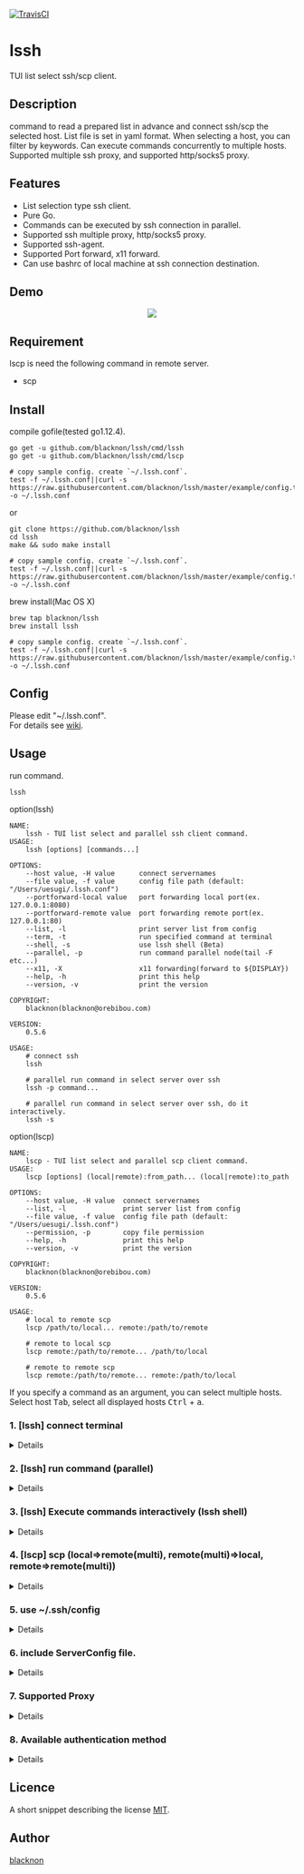 [![TravisCI](https://travis-ci.org/blacknon/lssh.svg?branch=master)](https://travis-ci.org/blacknon/lssh)

lssh
====

TUI list select ssh/scp client.

## Description

command to read a prepared list in advance and connect ssh/scp the selected host. List file is set in yaml format. When selecting a host, you can filter by keywords. Can execute commands concurrently to multiple hosts. Supported multiple ssh proxy, and supported http/socks5 proxy.

## Features

* List selection type ssh client.
* Pure Go.
* Commands can be executed by ssh connection in parallel.
* Supported ssh multiple proxy, http/socks5 proxy.
* Supported ssh-agent.
* Supported Port forward, x11 forward.
* Can use bashrc of local machine at ssh connection destination.

## Demo

<p align="center">
<img src="./images/lssh.gif" />
</p>

## Requirement

lscp is need the following command in remote server.

- scp

## Install

compile gofile(tested go1.12.4).

    go get -u github.com/blacknon/lssh/cmd/lssh
    go get -u github.com/blacknon/lssh/cmd/lscp

    # copy sample config. create `~/.lssh.conf`.
    test -f ~/.lssh.conf||curl -s https://raw.githubusercontent.com/blacknon/lssh/master/example/config.tml -o ~/.lssh.conf

or

    git clone https://github.com/blacknon/lssh
    cd lssh
    make && sudo make install

    # copy sample config. create `~/.lssh.conf`.
    test -f ~/.lssh.conf||curl -s https://raw.githubusercontent.com/blacknon/lssh/master/example/config.tml -o ~/.lssh.conf

brew install(Mac OS X)

	brew tap blacknon/lssh
	brew install lssh

	# copy sample config. create `~/.lssh.conf`.
	test -f ~/.lssh.conf||curl -s https://raw.githubusercontent.com/blacknon/lssh/master/example/config.tml -o ~/.lssh.conf

## Config

Please edit "~/.lssh.conf".\
For details see [wiki](https://github.com/blacknon/lssh/wiki/Config).

## Usage

run command.

    lssh


option(lssh)

	NAME:
	    lssh - TUI list select and parallel ssh client command.
	USAGE:
	    lssh [options] [commands...]
	
	OPTIONS:
	    --host value, -H value      connect servernames
	    --file value, -f value      config file path (default: "/Users/uesugi/.lssh.conf")
	    --portforward-local value   port forwarding local port(ex. 127.0.0.1:8080)
	    --portforward-remote value  port forwarding remote port(ex. 127.0.0.1:80)
	    --list, -l                  print server list from config
	    --term, -t                  run specified command at terminal
	    --shell, -s                 use lssh shell (Beta)
	    --parallel, -p              run command parallel node(tail -F etc...)
	    --x11, -X                   x11 forwarding(forward to ${DISPLAY})
	    --help, -h                  print this help
	    --version, -v               print the version
	
	COPYRIGHT:
	    blacknon(blacknon@orebibou.com)
	
	VERSION:
	    0.5.6
	
	USAGE:
	    # connect ssh
	    lssh
	
	    # parallel run command in select server over ssh
	    lssh -p command...
	
	    # parallel run command in select server over ssh, do it interactively.
	    lssh -s


option(lscp)
	
	NAME:
	    lscp - TUI list select and parallel scp client command.
	USAGE:
	    lscp [options] (local|remote):from_path... (local|remote):to_path
	
	OPTIONS:
	    --host value, -H value  connect servernames
	    --list, -l              print server list from config
	    --file value, -f value  config file path (default: "/Users/uesugi/.lssh.conf")
	    --permission, -p        copy file permission
	    --help, -h              print this help
	    --version, -v           print the version
	
	COPYRIGHT:
	    blacknon(blacknon@orebibou.com)
	
	VERSION:
	    0.5.6
	
	USAGE:
	    # local to remote scp
	    lscp /path/to/local... remote:/path/to/remote
	
	    # remote to local scp
	    lscp remote:/path/to/remote... /path/to/local
	
	    # remote to remote scp
	    lscp remote:/path/to/remote... remote:/path/to/local

If you specify a command as an argument, you can select multiple hosts. Select host <kbd>Tab</kbd>, select all displayed hosts <kbd>Ctrl</kbd> + <kbd>a</kbd>.


### 1. [lssh] connect terminal
<details>

You can connect to the terminal like a normal ssh command (OpenSSH).

<p align="center">
<img src="./images/1-1.gif" />
</p>


You can connect using a local bashrc file (if ssh login shell is bash).

<p align="center">
<img src="./images/1-2.gif" />
</p>

`~/.lssh.conf` example.

    [server.localrc]
	addr = "192.168.100.104"
	key  = "/path/to/private_key"
	note = "Use local bashrc files."
	local_rc = 'yes'
	local_rc_file = [
         "~/dotfiles/.bashrc"
        ,"~/dotfiles/bash_prompt"
        ,"~/dotfiles/sh_alias"
        ,"~/dotfiles/sh_export"
        ,"~/dotfiles/sh_function"
	]


You can execute commands before and after ssh connection.\
You can also change the color of each host's terminal by combining it with the OSC escape sequence.

if iTerm2, you can also change the profile.

<p align="center">
<img src="./images/1-3.gif" />
</p>


`~/.lssh.conf` example.

    [server.iTerm2_sample]
	addr = "192.168.100.103"
	key  = "/path/to/private_key"
	note = "Before/After run local command"
	pre_cmd = 'printf "\033]50;SetProfile=Theme\a"'    # ssh theme
    post_cmd = 'printf "\033]50;SetProfile=Default\a"' # local theme
	note = "(option) exec command after ssh disconnected."

    [server.GnomeTerminal_sample]
	addr = "192.168.100.103"
	key  = "/path/to/private_key"
	note = "Before/After run local command"
	pre_cmd = 'printf "\e]10;#ffffff\a\e]11;#503000\a"'  # ssh color
    post_cmd = 'printf "\e]10;#ffffff\a\e]11;#000000\a"' # local color
	note = "(option) exec command after ssh disconnected."

</details>

### 2. [lssh] run command (parallel)
<details>

It is possible to execute by specifying command in argument.\
Parallel execution can be performed by adding the `-p` option.

<p align="center">
<img src="./images/2-1.gif" />
</p>

	# exec command over ssh.
	lssh <command...>

	# exec command over ssh, parallel.
	lssh -p <command>


In parallel connection mode (`-p` option), Stdin can be sent to each host.\

<p align="center">
<img src="./images/2-2.gif" />
</p>


Can be piped to send Stdin.

<p align="center">
<img src="./images/2-3.gif" />
</p>

	# You can pass values ​​in a pipe
	command... | lssh <command...>


</details>

### 3. [lssh] Execute commands interactively (lssh shell)
<details>

You can send commands to multiple servers interactively.

<p align="center">
<img src="./images/3-1.gif" />
</p>

	# lssh shell connect
	lssh -s


</details>

### 4. [lscp] scp (local=>remote(multi), remote(multi)=>local, remote=>remote(multi))
<details>

You can do scp by selecting a list with the command lscp.\
You can select multiple connection destinations.

`local => remote(multiple)`

    # lscp local => remote(multiple)
    lscp /path/to/local... r:/path/to/remote


`remote(multiple) => local`

    # lscp remote(multiple) => local
    lscp r:/path/to/remote... /path/to/local


`remote => remote(multiple)`

    # lscp remote => remote(multiple)
    lscp r:/path/to/remote... r:/path/to/local


</details>

### 5. use ~/.ssh/config
<details>

Load and use `~/.ssh/config` by default.\
`ProxyCommand` can also be used.

Alternatively, you can specify and read the path as follows: In addition to the path, ServerConfig items can be specified and applied collectively.

	[sshconfig.default]
	path = "~/.ssh/config"
	pre_cmd = 'printf "\033]50;SetProfile=local\a"'
	post_cmd = 'printf "\033]50;SetProfile=Default\a"'

</details>

### 6. include ServerConfig file.
<details>

You can include server settings in another file.\
`common` settings can be specified for each file that you went out.

`~/.lssh.conf` example.

	[includes]
	path = [
    	 "~/.lssh.d/home.conf"
    	,"~/.lssh.d/cloud.conf"
	]

`~/.lssh.d/home.conf` example.

	[common]
	pre_cmd = 'printf "\033]50;SetProfile=dq\a"'       # iterm2 ssh theme
	post_cmd = 'printf "\033]50;SetProfile=Default\a"' # iterm2 local theme
	ssh_agent_key = ["~/.ssh/id_rsa"]
	ssh_agent = false
	user = "user"
	key = "~/.ssh/id_rsa"
	pkcs11provider = "/usr/local/lib/opensc-pkcs11.so"
	
	[server.Server1]
	addr = "172.16.200.1"
	note = "TEST Server1"
	local_rc = "yes"
	
	[server.Server2]
	addr = "172.16.200.2"
	note = "TEST Server2"
	local_rc = "yes"

The priority of setting values ​​is as follows.

`[server.hogehoge]` > `[common] at Include file` > `[common] at ~/.lssh.conf`


</details>

### 7. Supported Proxy
<details>

Supports multiple proxy.

* http
* socks5
* ssh

Besides this, you can also specify ProxyCommand like OpenSSH.

`http` proxy example.

	[proxy.HttpProxy]
	addr = "example.com"
	port = "8080"

	[server.overHttpProxy]
	addr = "over-http-proxy.com"
	key  = "/path/to/private_key"
	note = "connect use http proxy"
	proxy = "HttpProxy"
	proxy_type = "http"


`socks5` proxy example.

	[proxy.Socks5Proxy]
	addr = "example.com"
	port = "54321"

	[server.overSocks5Proxy]
	addr = "192.168.10.101"
	key  = "/path/to/private_key"
	note = "connect use socks5 proxy"
	proxy = "Socks5Proxy"
	proxy_type = "socks5"


`ssh` proxy example.

	[server.sshProxyServer]
	addr = "192.168.100.200"
	key  = "/path/to/private_key"
	note = "proxy server"
	
	[server.overProxyServer]
	addr = "192.168.10.10"
	key  = "/path/to/private_key"
	note = "connect use ssh proxy"
	proxy = "sshProxyServer"
	
	[server.overProxyServer2]
	addr = "192.168.10.100"
	key  = "/path/to/private_key"
	note = "connect use ssh proxy(multiple)"
	proxy = "overProxyServer"


`ProxyCommand` proxy example.

	[server.ProxyCommand]
	addr = "192.168.10.20"
	key  = "/path/to/private_key"
	note = "connect use ssh proxy(multiple)"
	proxy_cmd = "ssh -W %h:%p proxy"


</details>


### 8. Available authentication method
<details>

* Password auth
* Publickey auth
* Certificate auth
* PKCS11 auth
* Ssh-Agent auth

`password` auth example.

	[server.PasswordAuth]
	addr = "password_auth.local"
	user = "user"
	pass = "Password"
	note = "password auth server"


`publickey` auth example.

	[server.PublicKeyAuth]
	addr = "pubkey_auth.local"
	user = "user"
	key = "~/path/to/key"
	note = "Public key auth server"

	[server.PublicKeyAuth_with_passwd]
	addr = "password_auth.local"
	user = "user"
	key = "~/path/to/key"
	keypass = "passphase"
	note = "Public key auth server with passphase"


`cert` auth example.\
(pkcs11 key is not supported in the current version.)

	[server.CertAuth]
	addr = "cert_auth.local"
	user = "user"
	cert = "~/path/to/cert"
	certkey = "~/path/to/certkey"
	note = "Certificate auth server"

	[server.CertAuth_with_passwd]
	addr = "cert_auth.local"
	user = "user"
	cert = "~/path/to/cert"
	certkey = "~/path/to/certkey"
	certkeypass = "passphase"
	note = "Certificate auth server with passphase"


`pkcs11` auth example.

	[server.PKCS11Auth]
	addr = "pkcs11_auth.local"
	user = "user"
	pkcs11provider = "/usr/local/lib/opensc-pkcs11.so"
	pkcs11 = true
	note = "PKCS11 auth server"

	[server.PKCS11Auth_with_PIN]
	addr = "pkcs11_auth.local"
	user = "user"
	pkcs11provider = "/usr/local/lib/opensc-pkcs11.so"
	pkcs11 = true
	pkcs11pin = "123456"
	note = "PKCS11 auth server"


`ssh-agent` auth example.

	[server.SshAgentAuth]
	addr = "agent_auth.local"
	user = "user"
	agentauth = true # auth ssh-agent
	note = "ssh-agent auth server"


</details>


## Licence

A short snippet describing the license [MIT](https://github.com/blacknon/lssh/blob/master/LICENSE.md).

## Author

[blacknon](https://github.com/blacknon)
